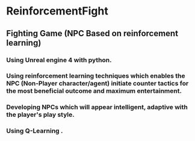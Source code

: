 # ReinforcementFight
## Fighting Game (NPC Based on reinforcement learning)

### Using Unreal engine 4 with python.
### Using reinforcement learning techniques which enables the NPC (Non-Player character/agent) initiate counter tactics for the most beneficial outcome and maximum entertainment.
### Developing NPCs which will appear intelligent, adaptive with the player's play style. 
### Using Q-Learning .
